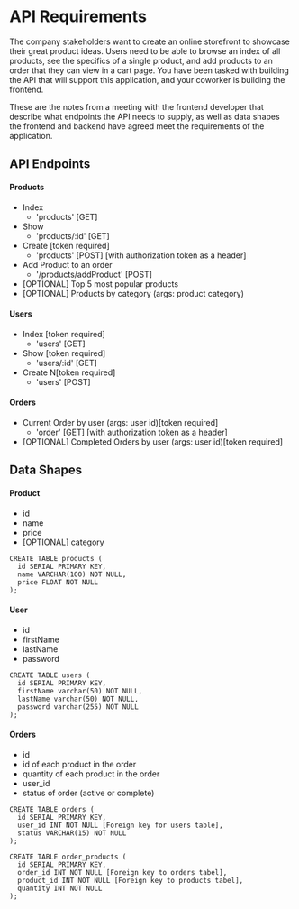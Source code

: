 # API Requirements
The company stakeholders want to create an online storefront to showcase their
great product ideas. Users need to be able to browse an index of all products,
see the specifics of a single product, and add products to an order that they
can view in a cart page. You have been tasked with building the API that will
support this application, and your coworker is building the frontend.

These are the notes from a meeting with the frontend developer that describe what
endpoints the API needs to supply, as well as data shapes the frontend and backend
have agreed meet the requirements of the application.

## API Endpoints
#### Products
- Index
    - 'products' [GET]
- Show
    - 'products/:id' [GET]
- Create [token required]
    - 'products' [POST] [with authorization token as a header]
- Add Product to an order
  - '/products/addProduct' [POST]
- [OPTIONAL] Top 5 most popular products
- [OPTIONAL] Products by category (args: product category)

#### Users
- Index [token required]
    - 'users' [GET]
- Show [token required]
    - 'users/:id' [GET]
- Create N[token required]
    - 'users' [POST]

#### Orders
- Current Order by user (args: user id)[token required]
    - 'order' [GET] [with authorization token as a header]
- [OPTIONAL] Completed Orders by user (args: user id)[token required]

## Data Shapes
#### Product
-  id
- name
- price
- [OPTIONAL] category
```
CREATE TABLE products (
  id SERIAL PRIMARY KEY,
  name VARCHAR(100) NOT NULL,
  price FLOAT NOT NULL
);
```


#### User
- id
- firstName
- lastName
- password
```
CREATE TABLE users (
  id SERIAL PRIMARY KEY,
  firstName varchar(50) NOT NULL,
  lastName varchar(50) NOT NULL,
  password varchar(255) NOT NULL
);

```


#### Orders
- id
- id of each product in the order
- quantity of each product in the order
- user_id
- status of order (active or complete)

```
CREATE TABLE orders (
  id SERIAL PRIMARY KEY,
  user_id INT NOT NULL [Foreign key for users table],
  status VARCHAR(15) NOT NULL
);
```

```
CREATE TABLE order_products (
  id SERIAL PRIMARY KEY,
  order_id INT NOT NULL [Foreign key to orders tabel],
  product_id INT NOT NULL [Foreign key to products tabel],
  quantity INT NOT NULL
);
```